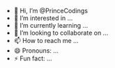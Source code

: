 - 👋 Hi, I’m @PrinceCodings
- 👀 I’m interested in ...
- 🌱 I’m currently learning ...
- 💞️ I’m looking to collaborate on ...
- 📫 How to reach me ...
- 😄 Pronouns: ...
- ⚡ Fun fact: ...

<!---
PrinceCodings/PrinceCodings is a ✨ special ✨ repository because its `README.md` (this file) appears on your GitHub profile.
You can click the Preview link to take a look at your changes.
--->
